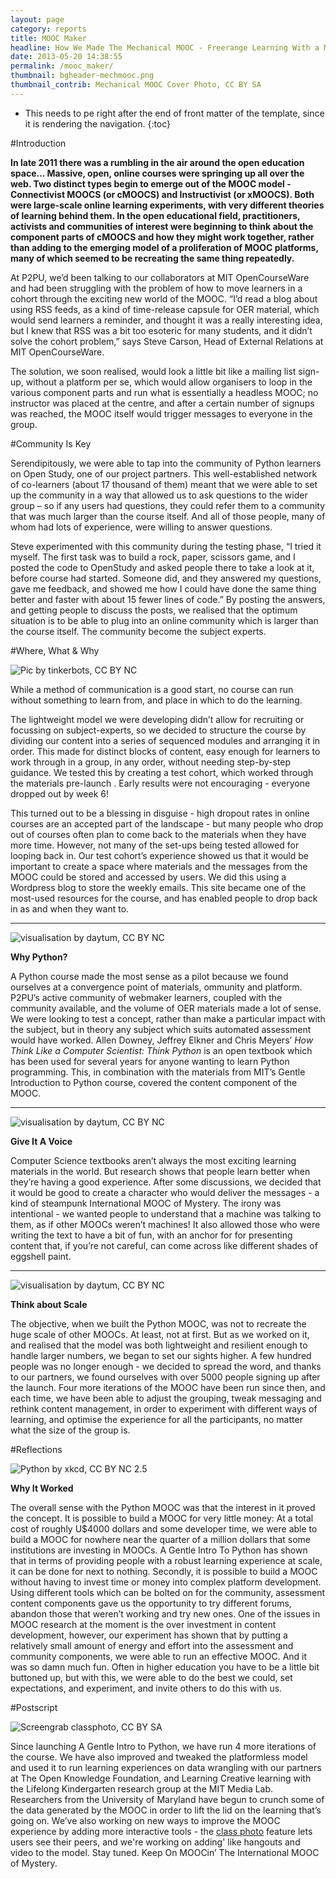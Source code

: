 ```yaml
---
layout: page
category: reports
title: MOOC Maker
headline: How We Made The Mechanical MOOC - Freerange Learning With a Mechanical Guide
date: 2013-05-20 14:38:55
permalink: /mooc_maker/
thumbnail: bgheader-mechmooc.png
thumbnail_contrib: Mechanical MOOC Cover Photo, CC BY SA
---
```

* This needs to pe right after the end of front matter of the template, 
since it is rendering the navigation.
{:toc}

#Introduction

**In late 2011 there was a rumbling in the air around the open 
education space... Massive, open, online courses were springing up 
all over the web. Two distinct types begin to emerge out of the MOOC model - Connectivist MOOCS (or cMOOCS) and Instructivist (or xMOOCS). Both were large-scale online learning experiments, with very different theories of learning behind them. In the open educational field, practitioners, activists and communities of interest were beginning to think about the component parts of cMOOCS and how they might work together, rather than adding to the emerging model of a proliferation of MOOC platforms, many of which seemed to be recreating the same thing repeatedly.**

At P2PU, we’d been talking to our collaborators at MIT OpenCourseWare and had been struggling with the problem of how to move learners in a cohort through the exciting new world of the MOOC. “I’d read a blog about using RSS feeds, as a kind of time-release capsule for OER material, which would send learners a reminder, and thought it was a really interesting idea, but I knew that RSS was a bit too esoteric for many students, and it didn’t solve the cohort problem,” says Steve Carson, Head of External Relations at MIT OpenCourseWare.

The solution, we soon realised, would look a little bit like a mailing list sign-up, without a platform per se, which would allow organisers to loop in the various component parts and run what is essentially a headless MOOC; no instructor was placed at the centre, and after a certain number of signups was reached, the MOOC itself would trigger messages to everyone in the group.

#Community Is Key

Serendipitously, we were able to tap into the community of Python learners on Open Study, one of our project partners. This well-established network of co-learners (about 17 thousand of them) meant that we were able to set up the community in a way that allowed us to ask questions to the wider group – so if any users had questions, they could refer them to a community that was much larger than the course itself. And all of those people, many of whom had lots of experience, were willing to answer questions.

Steve experimented with this community during the testing phase, “I tried it myself. The first task was to build a rock, paper, scissors game, and I posted the code to OpenStudy and asked people there to take a look at it, before course had started. Someone did, and they answered my questions, gave me feedback, and showed me how I could have done the same thing better and faster with about 15 fewer lines of code.” By posting the answers, and getting people to discuss the posts, we realised that the optimum situation is to be able to plug into an online community which is larger than the course itself. The community become the subject experts.

#Where, What & Why

![Pic by tinkerbots, CC BY NC](/img/content/mechmooc/mooc_e.jpg "Pic by tinkerbots, CC BY NC")

While a method of communication is a good start, no course can run without something to learn 
from, and place in which to do the learning.

The lightweight model we were developing didn’t allow for recruiting or focussing on 
subject-experts, so we decided to structure the course by dividing our content into a series of 
sequenced modules and arranging it in order. This made for distinct blocks of content, 
easy enough for learners to work through in a group, in any order, without needing step-by-step 
guidance. We tested this by creating a test cohort, which worked through the materials pre-launch
. Early results were not encouraging - everyone dropped out by week 6!

This turned out to be a blessing in disguise - high dropout rates in online courses are an 
accepted part of the landscape - but many people who drop out of courses often plan to come back 
to the materials when they have more time. However, not many of the set-ups being tested allowed 
for looping back in. Our test cohort’s experience showed us that it would be important to create 
a space where materials and the messages from the MOOC could be stored and accessed by users. We 
did this using a Wordpress blog to store the weekly emails. This site became one of the most-used
 resources for the course, and has enabled people to drop back in as and when they want to.

***

![visualisation by daytum, CC BY NC](/img/content/mechmooc/mooc_stats.jpg "visualisation by daytum, CC BY NC")

**Why Python?**

A Python course made the most sense as a pilot because we found ourselves at a convergence point 
of materials,  ommunity and platform. P2PU’s active community of webmaker learners, 
coupled with the community available, and the volume of OER materials made a lot of sense. We 
were looking to test a concept, rather than make a particular impact with the subject, 
but in theory any subject which suits automated assessment would have worked. Allen Downey, 
Jeffrey Elkner and Chris Meyers’ *How Think Like a Computer Scientist: Think Python* is an open 
textbook which has been used for several years for anyone wanting to learn Python programming. 
This, in combination with the materials from MIT’s Gentle Introduction to Python course, 
covered the content component of the MOOC.


***

![visualisation by daytum, CC BY NC](/img/content/mechmooc/mooc_plan.jpg "visualisation by daytum, CC BY NC")

**Give It A Voice**

Computer Science textbooks aren’t always the most exciting learning materials in the world. But 
research shows that people learn better when they’re having a good experience. After some 
discussions, we decided that it would be good to create a character who would deliver the 
messages - a kind of steampunk International MOOC of Mystery. The irony was intentional - we 
wanted people to understand that a machine was talking to them, as if other MOOCs weren’t 
machines! It also allowed those who were writing the text to have a bit of fun, 
with an anchor for for presenting content that, if you’re not careful, 
can come across like different shades of eggshell paint.

***

![visualisation by daytum, CC BY NC](/img/content/mechmooc/mooc_age.jpg "visualisation by daytum, CC BY NC")

**Think about Scale**

The objective, when we built the Python MOOC, was not to recreate the huge scale of other MOOCs. 
At least, not at first. But as we worked on it, and realised that the model was both lightweight 
and resilient enough to handle larger numbers, we began to set our sights higher. A few hundred 
people was no longer enough - we decided to spread the word, and thanks to our partners, 
we found ourselves with over 5000 people signing up after the launch. Four more iterations of the
 MOOC have been run since then, and each time, we have been able to adjust the grouping, 
 tweak messaging and rethink content management, in order to experiment with different ways of 
 learning, and optimise the experience for all the participants, no matter what the size of the 
 group is.
 
#Reflections

![Python by xkcd, CC BY NC 2.5](/img/content/mechmooc/python.jpg "Python by xkcd, CC BY NC 2.5")

**Why It Worked**

The overall sense with the Python MOOC was that the interest in it proved the concept. It is 
possible to build a MOOC for very little money: At a total cost of roughly U$4000 dollars and 
some developer time, we were able to build a MOOC for nowhere near the quarter of a million 
dollars that some institutions are investing in MOOCs. A Gentle Intro To Python has shown that in
 terms of providing people with a robust learning experience at scale, 
 it can be done for next to nothing. Secondly, it is possible to build a MOOC without having to 
 invest time or money into complex platform development. Using different tools which can be 
 bolted on for the community, assessment content components gave us the opportunity to try 
 different forums, abandon those that weren’t working and try new ones. One of the issues in MOOC
  research at the moment is the over investment in content development, however, 
  our experiment has shown that by putting a relatively small amount of energy and effort into 
  the assessment and community components, we were able to run an effective MOOC. And it was so 
  damn much fun. Often in higher education you have to be a little bit buttoned up, 
  but with this, we were able to do the best we could, set expectations, and experiment, 
  and invite others to do this with us.

#Postscript

![Screengrab classphoto, CC BY SA](/img/content/mechmooc/classphoto.jpg "Class photo feature screen, CC BY SA")

Since launching A Gentle Intro to Python, we have run 4 more iterations of the course. We have 
also improved and tweaked the platformless model and used it to run learning experiences on data 
wrangling with our partners at The Open Knowledge Foundation, and Learning Creative learning with
 the Lifelong Kindergarten research group at the MIT Media Lab. Researchers from the University 
 of Maryland have begun to crunch some of the data generated by the MOOC in order to lift the lid
  on the learning that’s going on. We’ve also working on new ways to improve the MOOC experience 
  by adding more interactive tools - the [class photo](http://mechanicalmooc.org/classphoto/5/) 
  feature lets users see their peers, 
  and we're working on adding' like hangouts and video to the model. Stay tuned. Keep On MOOCin’ 
  The International MOOC of Mystery.

